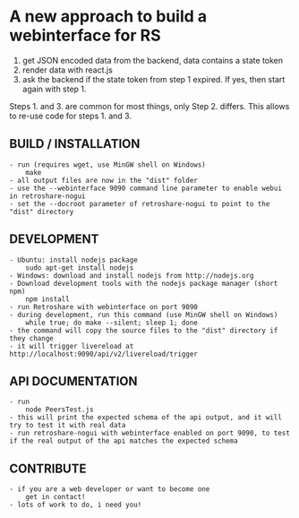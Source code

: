 A new approach to build a webinterface for RS
=============================================

1. get JSON encoded data from the backend, data contains a state token
2. render data with react.js
3. ask the backend if the state token from step 1 expired. If yes, then start again with step 1.

Steps 1. and 3. are common for most things, only Step 2. differs. This allows to re-use code for steps 1. and 3.

BUILD / INSTALLATION
------------

	- run (requires wget, use MinGW shell on Windows)
		make
	- all output files are now in the "dist" folder
	- use the --webinterface 9090 command line parameter to enable webui in retroshare-nogui
	- set the --docroot parameter of retroshare-nogui to point to the "dist" directory

DEVELOPMENT
-----------

	- Ubuntu: install nodejs package
		sudo apt-get install nodejs
	- Windows: download and install nodejs from http://nodejs.org
	- Download development tools with the nodejs package manager (short npm)
		npm install
	- run Retroshare with webinterface on port 9090
	- during development, run this command (use MinGW shell on Windows)
		while true; do make --silent; sleep 1; done
	- the command will copy the source files to the "dist" directory if they change
	- it will trigger livereload at http://localhost:9090/api/v2/livereload/trigger

API DOCUMENTATION
-----------------

	- run
		node PeersTest.js
	- this will print the expected schema of the api output, and it will try to test it with real data
	- run retroshare-nogui with webinterface enabled on port 9090, to test if the real output of the api matches the expected schema

CONTRIBUTE
----------
	
	- if you are a web developer or want to become one
		get in contact!
	- lots of work to do, i need you!